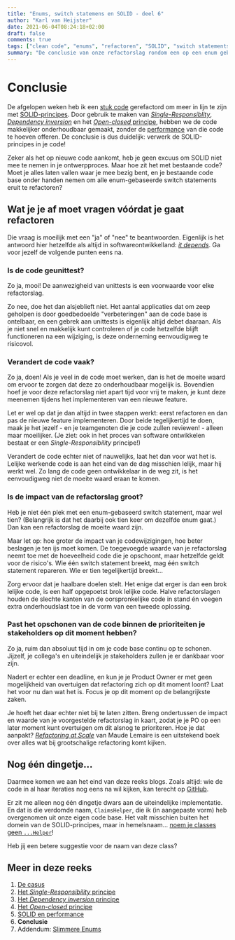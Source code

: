 ```yaml
---
title: "Enums, switch statemens en SOLID - deel 6"
author: "Karl van Heijster"
date: 2021-06-04T08:24:18+02:00
draft: false
comments: true
tags: ["clean code", "enums", "refactoren", "SOLID", "switch statements"]
summary: "De conclusie van onze refactorslag rondom een op een enum gebaseerd switch statement! Ik hoop de afgelopen weken aan te hebben getoond hoe het gebruik van SOLID-principes je code beter onderhoudbaar kan maken. Vandaag concluderen we met de vraag: moet je morgen meteen dit patroon uit je code base refactoren?"
---
```


# Conclusie

De afgelopen weken heb ik een [stuk code](https://github.com/notkarlmarx/RefactorExercises/blob/master/RefactorExercises/EnumSwitch/Original/ClaimsHelper.cs) gerefactord om meer in lijn te zijn met [SOLID-principes](https://en.wikipedia.org/wiki/SOLID). Door gebruik te maken van [*Single-Responsiblity*](/blog/21/05/enums-switch-statements-en-solid-2), [*Dependency inversion*](/blog/21/05/enums-switch-statements-en-solid-3) en het [*Open-closed* principe](/blog/21/05/enums-switch-statements-en-solid-4), hebben we de code makkelijker onderhoudbaar gemaakt, zonder de [performance](/blog/21/05/enums-switch-statements-en-solid-5) van die code te hoeven offeren. De conclusie is dus duidelijk: verwerk de SOLID-principes in je code!


Zeker als het op nieuwe code aankomt, heb je geen excuus om SOLID niet mee te nemen in je ontwerpproces. Maar hoe zit het met bestaande code? Moet je alles laten vallen waar je mee bezig bent, en je bestaande code base onder handen nemen om alle enum-gebaseerde switch statements eruit te refactoren?


## Wat je je af moet vragen vóórdat je gaat refactoren


Die vraag is moeilijk met een "ja" of "nee" te beantwoorden. Eigenlijk is het antwoord hier hetzelfde als altijd in softwareontwikkelland: [*it depends*](https://medium.com/swlh/the-golden-rule-of-software-engineering-9faaaab85e78). Ga voor jezelf de volgende punten eens na.


### Is de code geunittest? 


Zo ja, mooi! De aanwezigheid van unittests is een voorwaarde voor elke refactorslag. 


Zo nee, doe het dan alsjeblieft niet. Het aantal applicaties dat om zeep geholpen is door goedbedoelde "verbeteringen" aan de code base is ontelbaar, en een gebrek aan unittests is eigenlijk altijd debet daaraan. Als je niet snel en makkelijk kunt controleren of je code hetzelfde blijft functioneren na een wijziging, is deze onderneming eenvoudigweg te risicovol.


### Verandert de code vaak? 


Zo ja, doen! Als je veel in de code moet werken, dan is het de moeite waard om ervoor te zorgen dat deze zo onderhoudbaar mogelijk is. Bovendien hoef je voor deze refactorslag niet apart tijd voor vrij te maken, je kunt deze meenemen tijdens het implementeren van een nieuwe feature. 


Let er wel op dat je dan altijd in twee stappen werkt: eerst refactoren en dan pas de nieuwe feature implementeren. Door beide tegelijkertijd te doen, maak je het jezelf - en je teamgenoten die je code zullen reviewen! - alleen maar moeilijker. (Je ziet: ook in het proces van software ontwikkelen bestaat er een *Single-Responsibility* principe!)


Verandert de code echter niet of nauwelijks, laat het dan voor wat het is. Lelijke werkende code is aan het eind van de dag misschien lelijk, maar hij werkt wel. Zo lang de code geen ontwikkelaar in de weg zit, is het eenvoudigweg niet de moeite waard eraan te komen.


### Is de impact van de refactorslag groot? 


Heb je niet één plek met een enum-gebaseerd switch statement, maar wel tien? (Belangrijk is dat het daarbij ook tien keer om dezelfde enum gaat.) Dan kan een refactorslag de moeite waard zijn. 


Maar let op: hoe groter de impact van je codewijzigingen, hoe beter beslagen je ten ijs moet komen. De toegevoegde waarde van je refactorslag neemt toe met de hoeveelheid code die je opschoont, maar hetzelfde geldt voor de risico's. Wie één switch statement breekt, mag één switch statement repareren. Wie er tien tegelijkertijd breekt...


Zorg ervoor dat je haalbare doelen stelt. Het enige dat erger is dan een brok lelijke code, is een half opgepoetst brok lelijke code. Halve refactorslagen houden de slechte kanten van de oorspronkelijke code in stand én voegen extra onderhoudslast toe in de vorm van een tweede oplossing.


### Past het opschonen van de code binnen de prioriteiten je stakeholders op dit moment hebben? 


Zo ja, ruim dan absoluut tijd in om je code base continu op te schonen. Jijzelf, je collega's en uiteindelijk je stakeholders zullen je er dankbaar voor zijn.


Nadert er echter een deadline, en kun je je Product Owner er met geen mogelijkheid van overtuigen dat refactoring zich op dit moment loont? Laat het voor nu dan wat het is. Focus je op dit moment op de belangrijkste zaken. 


Je hoeft het daar echter niet bij te laten zitten. Breng ondertussen de impact en waarde van je voorgestelde refactorslag in kaart, zodat je je PO op een later moment kunt overtuigen om dit alsnog te prioriteren. Hoe je dat aanpakt? [*Refactoring at Scale*](https://www.oreilly.com/library/view/refactoring-at-scale/9781492075523/) van Maude Lemaire is een uitstekend boek over alles wat bij grootschalige refactoring komt kijken. 


## Nog één dingetje...


Daarmee komen we aan het eind van deze reeks blogs. Zoals altijd: wie de code in al haar iteraties nog eens na wil kijken, kan terecht op [GitHub](https://github.com/notkarlmarx/RefactorExercises).


Er zit me alleen nog één dingetje dwars aan de uiteindelijke implementatie. En dat is die verdomde naam, `ClaimsHelper`, die ik (in aangepaste vorm) heb overgenomen uit onze eigen code base. Het valt misschien buiten het domein van de SOLID-principes, maar in hemelsnaam... [noem je classes geen `...Helper`](/blog/21/04/neem-afscheid-van-helpers/)! 


Heb jij een betere suggestie voor de naam van deze class?


## Meer in deze reeks

1. [De casus](/blog/21/04/enums-switch-statements-en-solid-1)
2. [Het *Single-Responsibility* principe](/blog/21/05/enums-switch-statements-en-solid-2)
3. [Het *Dependency inversion* principe](/blog/21/05/enums-switch-statements-en-solid-3)
4. [Het *Open-closed* principe](/blog/21/05/enums-switch-statements-en-solid-4)
5. [SOLID en performance](/blog/21/05/enums-switch-statements-en-solid-5)
6. **Conclusie**
7. Addendum: [Slimmere Enums](/blog/22/03/enums-switch-statements-en-solid-7/)
